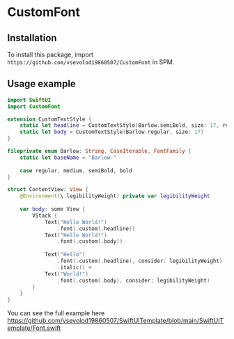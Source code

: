 # CustomFont

## Installation

To install this package, import `https://github.com/vsevolod19860507/CustomFont` in SPM.

## Usage example

```swift
import SwiftUI
import CustomFont

extension CustomTextStyle {
    static let headline = CustomTextStyle(Barlow.semiBold, size: 17, relativeTo: .headline)
    static let body = CustomTextStyle(Barlow.regular, size: 17)
}

fileprivate enum Barlow: String, CaseIterable, FontFamily {
    static let baseName = "Barlow-"
    
    case regular, medium, semiBold, bold
}

struct ContentView: View {
    @Environment(\.legibilityWeight) private var legibilityWeight
    
    var body: some View {
        VStack {
            Text("Hello World!")
                .font(.custom(.headline))
            Text("Hello World!")
                .font(.custom(.body))
            
            Text("Hello")
                .font(.custom(.headline), consider: legibilityWeight)
                .italic() +
            Text("World!")
                .font(.custom(.body), consider: legibilityWeight)
        }
    }
}
```
You can see the full example here https://github.com/vsevolod19860507/SwiftUITemplate/blob/main/SwiftUITemplate/Font.swift
